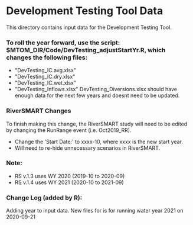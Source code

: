 # Development Testing Tool Data
This directory contains input data for the Development Testing Tool. 

### To roll the year forward, use the script: $MTOM_DIR/Code/DevTesting_adjustStartYr.R, which changes the following files:
- "DevTesting_IC.avg.xlsx"
- "DevTesting_IC.dry.xlsx"
- "DevTesting_IC.wet.xlsx"
- "DevTesting_Inflows.xlsx"
DevTesting_Diversions.xlsx should have enough data for the next few years and doesnt need to be updated.

### RiverSMART Changes
To finish making this change, the RiverSMART study will need to be edited by changing the RunRange event (i.e. Oct2019_RR).
- Change the 'Start Date:' to xxxx-10, where xxxx is the new start year.
- Will need to re-hide unnecessary scenarios in RiverSMART.

### Note:
- RS v.1.3 uses WY 2020 (2019-10 to 2020-09)
- RS v.1.4 uses WY 2021 (2020-10 to 2021-09)

### Change Log (added by R):
Adding year to input data. New files for is for running water year 2021 on 2020-09-21
